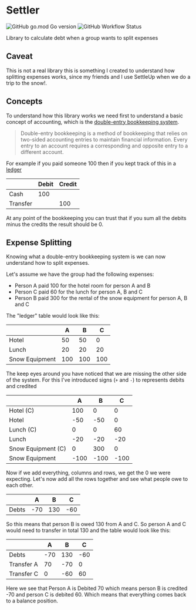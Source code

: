 # Settler

![GitHub go.mod Go version](https://img.shields.io/github/go-mod/go-version/kevinrobayna/settler)
![GitHub Workflow Status](https://img.shields.io/github/actions/workflow/status/kevinrobayna/settler/test.tml)

Library to calculate debt when a group wants to split expenses

## Caveat

This is not a real library this is something I created to understand how splitting expenses works, since my friends and
I use SettleUp when we do a trip to the snow!.

## Concepts

To understand how this library works we need first to understand a basic concept of accounting, which is the
[double-entry bookkeeping system](https://en.wikipedia.org/wiki/Double-entry_bookkeeping).

> Double-entry bookkeeping is a method of bookkeeping that relies on two-sided accounting entries to maintain financial
> information. Every entry to an account requires a corresponding and opposite entry to a different account.

For example if you paid someone 100 then if you kept track of this in a [ledger](https://en.wikipedia.org/wiki/Ledger)

|          | Debit | Credit |
|----------|-------|--------|
| Cash     | 100   |        |
| Transfer |       | 100    |

At any point of the bookkeeping you can trust that if you sum all the debits minus the credits the result should be 0.

## Expense Splitting

Knowing what a double-entry bookkeeping system is we can now understand how to split expenses.

Let's assume we have the group had the following expenses:

* Person A paid 100 for the hotel room for person A and B
* Person C paid 60 for the lunch for person A, B and C
* Person B paid 300 for the rental of the snow equipment for person A, B and C

The "ledger" table would look like this:

|                | A   | B   | C   |
|----------------|-----|-----|-----|
| Hotel          | 50  | 50  | 0   |
| Lunch          | 20  | 20  | 20  |
| Snow Equipment | 100 | 100 | 100 |

The keep eyes around you have noticed that we are missing the other side of the system. For this I've introduced
signs (`+` and `-`) to represents debits and credited

|                    | A    | B    | C    |
|--------------------|------|------|------|
| Hotel (C)          | 100  | 0    | 0    |
| Hotel              | -50  | -50  | 0    |
| Lunch (C)          | 0    | 0    | 60   |
| Lunch              | -20  | -20  | -20  |
| Snow Equipment (C) | 0    | 300  | 0    |
| Snow Equipment     | -100 | -100 | -100 |

Now if we add everything, columns and rows, we get the 0 we were expecting. Let's now add all the rows together and see
what people owe to each other.

|       | A   | B   | C   |
|-------|-----|-----|-----|
| Debts | -70 | 130 | -60 |

So this means that person B is owed 130 from A and C. So person A and C would need to transfer in total 130 and the
table would look like this:

|            | A   | B   | C   |
|------------|-----|-----|-----|
| Debts      | -70 | 130 | -60 |
| Transfer A | 70  | -70 | 0   |
| Transfer C | 0   | -60 | 60  |

Here we see that Person A is Debited 70 which means person B is credited -70 and person C is debited 60. Which means
that everything comes back to a balance position.

